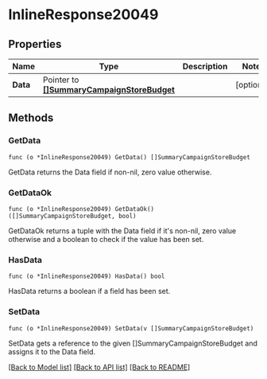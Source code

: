 # InlineResponse20049

## Properties

Name | Type | Description | Notes
------------ | ------------- | ------------- | -------------
**Data** | Pointer to [**[]SummaryCampaignStoreBudget**](SummaryCampaignStoreBudget.md) |  | [optional] 

## Methods

### GetData

`func (o *InlineResponse20049) GetData() []SummaryCampaignStoreBudget`

GetData returns the Data field if non-nil, zero value otherwise.

### GetDataOk

`func (o *InlineResponse20049) GetDataOk() ([]SummaryCampaignStoreBudget, bool)`

GetDataOk returns a tuple with the Data field if it's non-nil, zero value otherwise
and a boolean to check if the value has been set.

### HasData

`func (o *InlineResponse20049) HasData() bool`

HasData returns a boolean if a field has been set.

### SetData

`func (o *InlineResponse20049) SetData(v []SummaryCampaignStoreBudget)`

SetData gets a reference to the given []SummaryCampaignStoreBudget and assigns it to the Data field.


[[Back to Model list]](../README.md#documentation-for-models) [[Back to API list]](../README.md#documentation-for-api-endpoints) [[Back to README]](../README.md)


